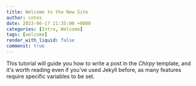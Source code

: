 ```yaml
---
title: Welcome to the New Site
author: cotes
date: 2023-06-17 21:35:00 +0800
categories: [Intro, Welcome]
tags: [welcome]
render_with_liquid: false
commenst: true
---
```


This tutorial will guide you how to write a post in the _Chirpy_ template, and it's worth reading even if you've used Jekyll before, as many features require specific variables to be set.
